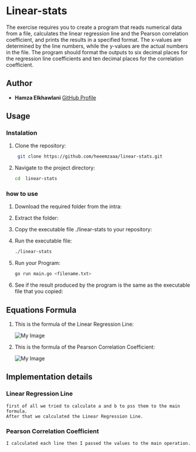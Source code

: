 # Linear-stats

The exercise requires you to create a program that reads numerical data from a file, calculates the linear regression line and the Pearson correlation coefficient, and prints the results in a specified format. The x-values are determined by the line numbers, while the y-values are the actual numbers in the file. The program should format the outputs to six decimal places for the regression line coefficients and ten decimal places for the correlation coefficient.

## Author

- **Hamza Elkhawlani** [GitHub Profile](https://github.com/heeemzaaa)

## Usage

### Instalation
1. Clone the repository:
   ```bash
    git clone https://github.com/heeemzaaa/linear-stats.git
2. Navigate to the project directory:
    ```bash
    cd  linear-stats
### how to use

1. Download the required folder from the intra:

2. Extract the folder:

3. Copy the executable file ./linear-stats to your repository: 

4. Run the executable file:
    ```bash
    ./linear-stats
5. Run your Program:
    ```bash
    go run main.go <filename.txt>
6. See if the result produced by the program is the same as the executable file that you copied:


## Equations Formula

1. This is the formula of the Linear Regression Line:
    
    
     ![My Image](images/linear.png)

2. This is the formula of the Pearson Correlation Coefficient:
   
   
    ![My Image](images/pearson.png)


## Implementation details

### Linear Regression Line
    first of all we tried to calculate a and b to pss them to the main formula.
    After that we calculated the Linear Regression Line.

### Pearson Correlation Coefficient 
    I calculated each line then I passed the values to the main operation.






